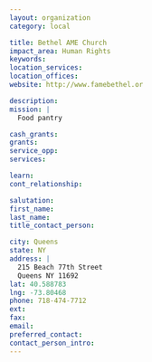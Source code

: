 ```yaml
---
layout: organization
category: local

title: Bethel AME Church
impact_area: Human Rights
keywords: 
location_services: 
location_offices: 
website: http://www.famebethel.or

description: 
mission: |
  Food pantry

cash_grants: 
grants: 
service_opp: 
services: 

learn: 
cont_relationship: 

salutation: 
first_name: 
last_name: 
title_contact_person: 

city: Queens
state: NY
address: |
  215 Beach 77th Street  
  Queens NY 11692
lat: 40.588783
lng: -73.80468
phone: 718-474-7712
ext: 
fax: 
email: 
preferred_contact: 
contact_person_intro: 
---
```

